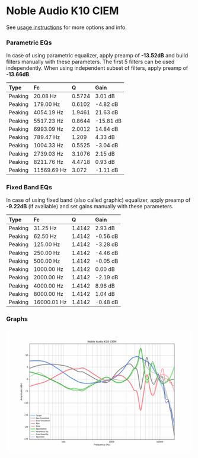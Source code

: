 # Noble Audio K10 CIEM
See [usage instructions](https://github.com/jaakkopasanen/AutoEq#usage) for more options and info.

### Parametric EQs
In case of using parametric equalizer, apply preamp of **-13.52dB** and build filters manually
with these parameters. The first 5 filters can be used independently.
When using independent subset of filters, apply preamp of **-13.66dB**.

| Type    | Fc          |      Q | Gain      |
|:--------|:------------|:-------|:----------|
| Peaking | 20.08 Hz    | 0.5724 | 3.01 dB   |
| Peaking | 179.00 Hz   | 0.6102 | -4.82 dB  |
| Peaking | 4054.19 Hz  | 1.9461 | 21.63 dB  |
| Peaking | 5517.23 Hz  | 0.8644 | -15.81 dB |
| Peaking | 6993.09 Hz  | 2.0012 | 14.84 dB  |
| Peaking | 789.47 Hz   | 1.209  | 4.33 dB   |
| Peaking | 1004.33 Hz  | 0.5525 | -3.04 dB  |
| Peaking | 2739.03 Hz  | 3.1076 | 2.15 dB   |
| Peaking | 8211.76 Hz  | 4.4718 | 0.93 dB   |
| Peaking | 11569.69 Hz | 3.072  | -1.11 dB  |

### Fixed Band EQs
In case of using fixed band (also called graphic) equalizer, apply preamp of **-9.22dB**
(if available) and set gains manually with these parameters.

| Type    | Fc          |      Q | Gain     |
|:--------|:------------|:-------|:---------|
| Peaking | 31.25 Hz    | 1.4142 | 2.93 dB  |
| Peaking | 62.50 Hz    | 1.4142 | -0.56 dB |
| Peaking | 125.00 Hz   | 1.4142 | -3.28 dB |
| Peaking | 250.00 Hz   | 1.4142 | -4.46 dB |
| Peaking | 500.00 Hz   | 1.4142 | -0.05 dB |
| Peaking | 1000.00 Hz  | 1.4142 | 0.00 dB  |
| Peaking | 2000.00 Hz  | 1.4142 | -2.19 dB |
| Peaking | 4000.00 Hz  | 1.4142 | 8.96 dB  |
| Peaking | 8000.00 Hz  | 1.4142 | 1.04 dB  |
| Peaking | 16000.01 Hz | 1.4142 | -0.48 dB |

### Graphs
![](./Noble%20Audio%20K10%20CIEM.png)